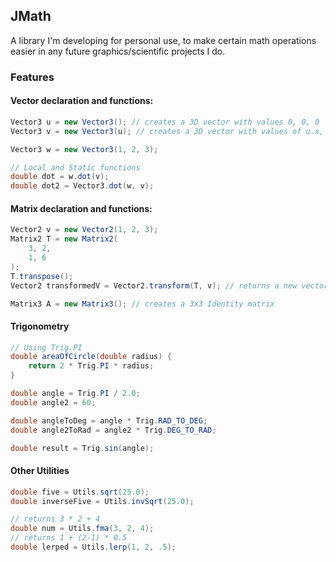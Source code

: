 ## JMath

A library I'm developing for personal use, to make certain math operations easier in any future graphics/scientific projects I do.

### Features
#### Vector declaration and functions:
```java
Vector3 u = new Vector3(); // creates a 3D vector with values 0, 0, 0
Vector3 v = new Vector3(u); // creates a 3D vector with values of u.x, u.y, u.z

Vector3 w = new Vector3(1, 2, 3);

// Local and Static functions
double dot = w.dot(v);
double dot2 = Vector3.dot(w, v); 
```
#### Matrix declaration and functions:
```java
Vector2 v = new Vector2(1, 2, 3);
Matrix2 T = new Matrix2(
    3, 2,
    1, 6
);
T.transpose();
Vector2 transformedV = Vector2.transform(T, v); // returns a new vector

Matrix3 A = new Matrix3(); // creates a 3x3 Identity matrix
```
#### Trigonometry
```java
// Using Trig.PI
double areaOfCircle(double radius) {
    return 2 * Trig.PI * radius;
}

double angle = Trig.PI / 2.0;
double angle2 = 60;

double angleToDeg = angle * Trig.RAD_TO_DEG;
double angle2ToRad = angle2 * Trig.DEG_TO_RAD;

double result = Trig.sin(angle);
```

#### Other Utilities
``` java
double five = Utils.sqrt(25.0);
double inverseFive = Utils.invSqrt(25.0);

// returns 3 * 2 + 4
double num = Utils.fma(3, 2, 4); 
// returns 1 + (2-1) * 0.5
double lerped = Utils.lerp(1, 2, .5);
````